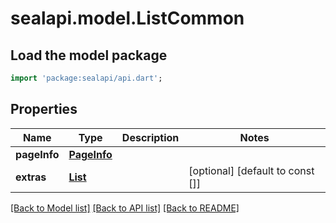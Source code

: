# sealapi.model.ListCommon

## Load the model package
```dart
import 'package:sealapi/api.dart';
```

## Properties
Name | Type | Description | Notes
------------ | ------------- | ------------- | -------------
**pageInfo** | [**PageInfo**](PageInfo.md) |  | 
**extras** | [**List<ItemId>**](ItemId.md) |  | [optional] [default to const []]

[[Back to Model list]](../README.md#documentation-for-models) [[Back to API list]](../README.md#documentation-for-api-endpoints) [[Back to README]](../README.md)


